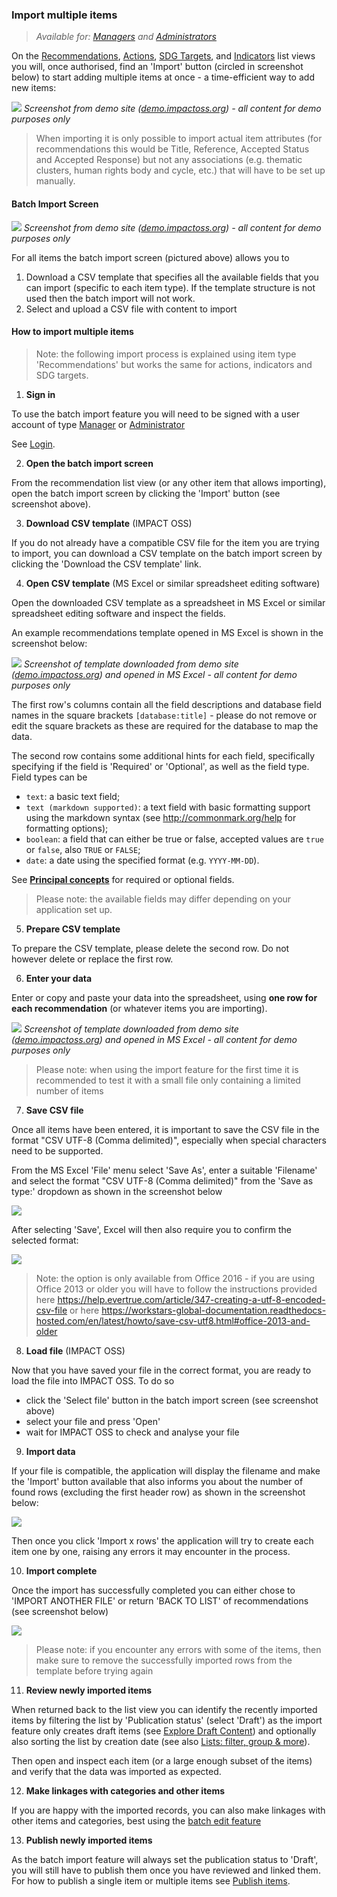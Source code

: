 ### Import multiple items

> _Available for: [Managers](/managers/manager.md) and [Administrators](/admins/admin.md)_

On the [Recommendations](/visitors/recommendations.md), [Actions](/visitors/actions.md), [SDG Targets](/visitors/sdg-targets.md), and [Indicators](/visitors/indicators.md) list views you will, once authorised, find an 'Import' button (circled in screenshot below) to start adding multiple items at once - a time-efficient way to add new items:

![](/assets/m-action-import.png)
_Screenshot from demo site ([demo.impactoss.org](https://demo.impactoss.org)) - all content for demo purposes only_

> When importing it is only possible to import actual item attributes (for recommendations this would be Title, Reference, Accepted Status and Accepted Response) but not any associations (e.g. thematic clusters, human rights body and cycle, etc.) that will have to be set up manually.

#### Batch Import Screen

![](/assets/m-batch-import.png)
_Screenshot from demo site ([demo.impactoss.org](https://demo.impactoss.org)) - all content for demo purposes only_

For all items the batch import screen (pictured above) allows you to
1. Download a CSV template that specifies all the available fields that you can import (specific to each item type). If the template structure is not used then the batch import will not work.
2. Select and upload a CSV file with content to import

#### How to import multiple items

> Note: the following import process is explained using item type 'Recommendations' but works the same for actions, indicators and SDG targets.

1. **Sign in**

  To use the batch import feature you will need to be signed with a user account of type [Manager](/managers/manager.md) or [Administrator](/admins/admin.md)

  See [Login](/guests/login.md).

2. **Open the batch import screen**

  From the recommendation list view (or any other item that allows importing), open the batch import screen by clicking the 'Import' button (see screenshot above).

3. **Download CSV template** (IMPACT OSS)

  If you do not already have a compatible CSV file for the item you are trying to import, you can download a CSV template on the batch import screen by clicking the 'Download the CSV template' link.

4. **Open CSV template** (MS Excel or similar spreadsheet editing software)

  Open the downloaded CSV template as a spreadsheet in MS Excel or similar spreadsheet editing software and inspect the fields.

  An example recommendations template opened in MS Excel is shown in the screenshot below:

  ![](/assets/import-rec-template.png)
  _Screenshot of template downloaded from demo site ([demo.impactoss.org](https://demo.impactoss.org)) and opened in MS Excel - all content for demo purposes only_

  The first row's columns contain all the field descriptions and database field names in the square brackets `[database:title]` - please do not remove or edit the square brackets as these are required for the database to map the data.

  The second row contains some additional hints for each field, specifically specifying if the field is 'Required' or 'Optional', as well as the field type. Field types can be

  - `text`: a basic text field;
  - `text (markdown supported)`: a text field with basic formatting support using the markdown syntax (see http://commonmark.org/help for formatting options);
  - `boolean`: a field that can either be true or false, accepted values are `true` or `false`, also `TRUE` or `FALSE`;
  - `date`: a date using the specified format (e.g. `YYYY-MM-DD`).

  See **[Principal concepts](concepts.md)** for required or optional fields.

  > Please note: the available fields may differ depending on your application set up. 

5. **Prepare CSV template**

  To prepare the CSV template, please delete the second row. Do not however delete or replace the first row.

6. **Enter your data**

  Enter or copy and paste your data into the spreadsheet, using **one row for each recommendation** (or whatever items you are importing).

  ![](/assets/import-rec-editing.png)
  _Screenshot of template downloaded from demo site ([demo.impactoss.org](https://demo.impactoss.org)) and opened in MS Excel - all content for demo purposes only_

  > Please note: when using the import feature for the first time it is recommended to test it with a small file only containing a limited number of items

7. **Save CSV file**

  Once all items have been entered, it is important to save the CSV file in the format "CSV UTF-8 (Comma delimited)", especially when special characters need to be supported.

  From the MS Excel 'File' menu select 'Save As', enter a suitable 'Filename' and select the format "CSV UTF-8 (Comma delimited)" from the 'Save as type:' dropdown as shown in the screenshot below

  ![](/assets/import-rec-save-csv.png)

  After selecting 'Save', Excel will then also require you to confirm the selected format:

  ![](/assets/import-rec-save-csv-confirm.png)

  > Note: the option is only available from Office 2016 - if you are using Office 2013 or older you will have to follow the instructions provided here  https://help.evertrue.com/article/347-creating-a-utf-8-encoded-csv-file or here https://workstars-global-documentation.readthedocs-hosted.com/en/latest/howto/save-csv-utf8.html#office-2013-and-older

8. **Load file** (IMPACT OSS)

  Now that you have saved your file in the correct format, you are ready to load the file into IMPACT OSS. To do so

  - click the 'Select file' button in the batch import screen (see screenshot above)
  - select your file and press 'Open'
  - wait for IMPACT OSS to check and analyse your file

9. **Import data**

  If your file is compatible, the application will display the filename and make the 'Import' button available that also informs you about the number of found rows (excluding the first header row) as shown in the screenshot below:

  ![](/assets/import-rec-import.png)

  Then once you click 'Import x rows' the application will try to create each item one by one, raising any errors it may encounter in the process.

10. **Import complete**

  Once the import has successfully completed you can either chose to 'IMPORT ANOTHER FILE' or return 'BACK TO LIST' of recommendations (see screenshot below)

  ![](/assets/import-rec-import-success.png)

  > Please note: if you encounter any errors with some of the items, then make sure to remove the successfully imported rows from the template before trying again

11. **Review newly imported items**

  When returned back to the list view you can identify the recently imported items by filtering the list by 'Publication status' (select 'Draft') as the import feature only creates draft items (see [Explore Draft Content](/contributors/draft.md)) and optionally also sorting the list by creation date (see also [Lists: filter, group & more](/visitors/lists.md)).

  Then open and inspect each item (or a large enough subset of the items) and verify that the data was imported as expected.

12. **Make linkages with categories and other items**

  If you are happy with the imported records, you can also make linkages with other items and categories, best using the [batch edit feature](/managers/batch-edit.md)

13. **Publish newly imported items**

  As the batch import feature will always set the publication status to 'Draft', you will still have to publish them once you have reviewed and linked them. For how to publish a single item or multiple items see
  [Publish items](/managers/publish.md).
